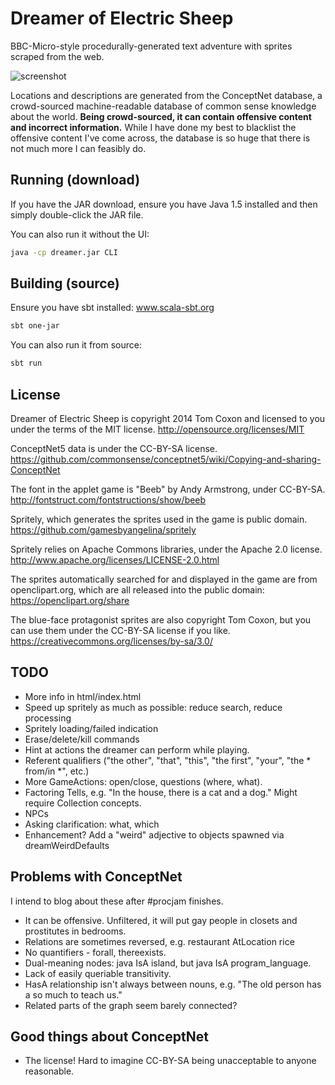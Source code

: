 # Dreamer of Electric Sheep

BBC-Micro-style procedurally-generated text adventure with sprites scraped from the web.

![screenshot](http://bytten-studio.com/random/dreamer/014.png)

Locations and descriptions are generated from the ConceptNet database, a crowd-sourced machine-readable database of common sense knowledge about the world. **Being crowd-sourced, it can contain offensive content and incorrect information.** While I have done my best to blacklist the offensive content I've come across, the database is so huge that there is not much more I can feasibly do.

## Running (download)

If you have the JAR download, ensure you have Java 1.5 installed and then simply double-click the JAR file.

You can also run it without the UI:

```bash
java -cp dreamer.jar CLI
```

## Building (source)

Ensure you have sbt installed: www.scala-sbt.org

```bash
sbt one-jar
```

You can also run it from source:

```bash
sbt run
```

## License

Dreamer of Electric Sheep is copyright 2014 Tom Coxon and licensed to you under
the terms of the MIT license.
http://opensource.org/licenses/MIT

ConceptNet5 data is under the CC-BY-SA license.
https://github.com/commonsense/conceptnet5/wiki/Copying-and-sharing-ConceptNet

The font in the applet game is "Beeb" by Andy Armstrong, under CC-BY-SA.
http://fontstruct.com/fontstructions/show/beeb

Spritely, which generates the sprites used in the game is public domain.
https://github.com/gamesbyangelina/spritely

Spritely relies on Apache Commons libraries, under the Apache 2.0 license.
http://www.apache.org/licenses/LICENSE-2.0.html

The sprites automatically searched for and displayed in the game are from
openclipart.org, which are all released into the public domain:
https://openclipart.org/share

The blue-face protagonist sprites are also copyright Tom Coxon, but you can use
them under the CC-BY-SA license if you like.
https://creativecommons.org/licenses/by-sa/3.0/

## TODO

* More info in html/index.html
* Speed up spritely as much as possible: reduce search, reduce processing
* Spritely loading/failed indication
* Erase/delete/kill commands
* Hint at actions the dreamer can perform while playing.
* Referent qualifiers ("the other", "that", "this", "the first", "your", "the \* from/in \*", etc.)
* More GameActions: open/close, questions (where, what).
* Factoring Tells, e.g. "In the house, there is a cat and a dog." Might require Collection concepts.
* NPCs
* Asking clarification: what, which
* Enhancement? Add a "weird" adjective to objects spawned via dreamWeirdDefaults

## Problems with ConceptNet

I intend to blog about these after #procjam finishes.

* It can be offensive. Unfiltered, it will put gay people in closets and prostitutes in bedrooms.
* Relations are sometimes reversed, e.g. restaurant AtLocation rice
* No quantifiers - forall, thereexists.
* Dual-meaning nodes: java IsA island, but java IsA program_language.
* Lack of easily queriable transitivity.
* HasA relationship isn't always between nouns, e.g. "The old person has a so much to teach us."
* Related parts of the graph seem barely connected?

## Good things about ConceptNet

* The license! Hard to imagine CC-BY-SA being unacceptable to anyone reasonable.

